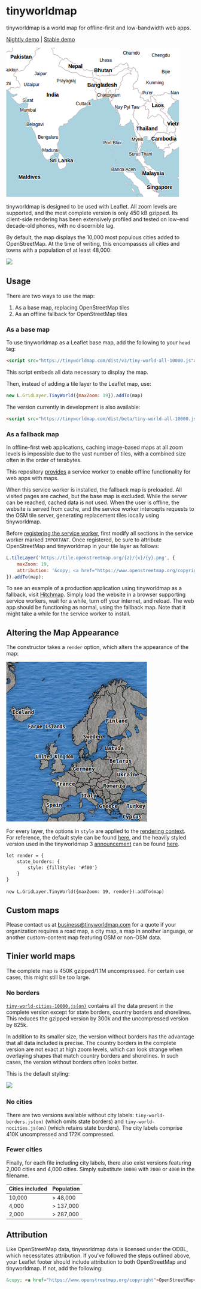 # tinyworldmap

tinyworldmap is a world map for offline-first and low-bandwidth web apps.

[Nightly demo](https://tinyworldmap.com/beta) | [Stable demo](https://tinyworldmap.com)

<kbd><img src="images/v3.png" /></kbd>

tinyworldmap is designed to be used with Leaflet. All zoom levels are supported, and the most complete version is only 450 kB gzipped. Its client-side rendering has been extensively profiled and tested on low-end decade-old phones, with no discernible lag.

By default, the map displays the 10,000 most populous cities added to OpenStreetMap. At the time of writing, this encompasses all cities and towns with a population of at least 48,000:

<kbd><img src="images/zoomed-in-3.png" /></kbd>

## Usage

There are two ways to use the map:

1. As a base map, replacing OpenStreetMap tiles
2. As an offline fallback for OpenStreetMap tiles

### As a base map

To use tinyworldmap as a Leaflet base map, add the following to your `head` tag:

```html
<script src="https://tinyworldmap.com/dist/v3/tiny-world-all-10000.js">
```

This script embeds all data necessary to display the map.

Then, instead of adding a tile layer to the Leaflet map, use:

```js
new L.GridLayer.TinyWorld({maxZoom: 19}).addTo(map)
```

The version currently in development is also available:

```html
<script src="https://tinyworldmap.com/dist/beta/tiny-world-all-10000.js">
```

### As a fallback map

In offline-first web applications, caching image-based maps at all zoom levels is impossible due to the vast number of tiles, with a combined size often in the order of terabytes.

This repository [provides](service-worker.js) a service worker to enable offline functionality for web apps with maps.

When this service worker is installed, the fallback map is preloaded. All visited pages are cached, but the base map is excluded. While the server can be reached, cached data is not used. When the user is offline, the website is served from cache, and the service worker intercepts requests to the OSM tile server, generating replacement tiles locally using tinyworldmap.

Before [registering the service worker](https://web.dev/articles/service-workers-registration), first modify all sections in the service worker marked `IMPORTANT`. Once registered, be sure to attribute OpenStreetMap and tinyworldmap in your tile layer as follows:

```js
L.tileLayer('https://tile.openstreetmap.org/{z}/{x}/{y}.png', {
    maxZoom: 19,
    attribution: '&copy; <a href="https://www.openstreetmap.org/copyright">OpenStreetMap</a>, <a href="https://www.tinyworldmap.com">tinyworldmap</a>'
}).addTo(map);
```

To see an example of a production application using tinyworldmap as a fallback, visit [Hitchmap](https://hitchmap.com). Simply load the website in a browser supporting service workers, wait for a while, turn off your internet, and reload. The web app should be functioning as normal, using the fallback map. Note that it might take a while for the service worker to install.

## Altering the Map Appearance

The constructor takes a `render` option, which alters the appearance of the map:

<kbd><img src="images/maximalism.png" /></kbd>

For every layer, the options in `style` are applied to the [rendering context](https://developer.mozilla.org/en-US/docs/Web/API/CanvasRenderingContext2D). For reference, the default style can be found [here](dist/beta/styling-example.js), and the heavily styled version used in the tinyworldmap 3 [announcement](https://tinyworldmap.com/3) can be found [here](3.html#L229).

```
let render = {
    state_borders: {
        style: {fillStyle: '#f00'}
    }
}

new L.GridLayer.TinyWorld({maxZoom: 19, render}).addTo(map)
```

## Custom maps

Please contact us at [business@tinyworldmap.com](mailto:business@tinyworldmap.com?body=Hi%20Bob,) for a quote if your organization requires a road map, a city map, a map in another language, or another custom-content map featuring OSM or non-OSM data.

## Tinier world maps

The complete map is 450K gzipped/1.1M uncompressed. For certain use cases, this might still be too large.

### No borders

[`tiny-world-cities-10000.js(on)`](dist/v3/tiny-world-cities-10000.js) contains all the data present in the complete version except for state borders, country borders and shorelines. This reduces the gzipped version by 300k and the uncompressed version by 825k.

In addition to its smaller size, the version without borders has the advantage that all data included is precise. The country borders in the complete version are not exact at high zoom levels, which can look strange when overlaying shapes that match country borders and shorelines. In such cases, the version without borders often looks better.

This is the default styling:

<kbd><img src="images/noborders.png" /></kbd>

### No cities

There are two versions available without city labels: `tiny-world-borders.js(on)` (which omits state borders) and `tiny-world-nocities.js(on)` (which retains state borders). The city labels comprise 410K uncompressed and 172K compressed.

### Fewer cities

Finally, for each file including city labels, there also exist versions featuring 2,000 cities and 4,000 cities. Simply substitute `10000` with `2000` or `4000` in the filename.

Cities included | Population
--- | ---
10,000 | > 48,000
4,000 | > 137,000
2,000 | > 287,000

## Attribution

Like OpenStreetMap data, tinyworldmap data is licensed under the ODBL, which necessitates attribution. If you've followed the steps outlined above, your Leaflet footer should include attribution to both OpenStreetMap and tinyworldmap. If not, add the following:

```html
&copy; <a href="https://www.openstreetmap.org/copyright">OpenStreetMap</a>, <a href="https://www.tinyworldmap.com">tinyworldmap</a>
```
